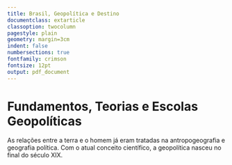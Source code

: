 ```yaml
---
title: Brasil, Geopolítica e Destino
documentclass: extarticle
classoption: twocolumn
pagestyle: plain
geometry: margin=3cm
indent: false
numbersections: true
fontfamily: crimson
fontsize: 12pt
output: pdf_document
---
```

# Fundamentos, Teorias e Escolas Geopolíticas

As relações entre a terra e o homem já eram tratadas na antropogeografia e geografia política. Com o atual conceito científico, a geopolítica nasceu no final do século XIX.

